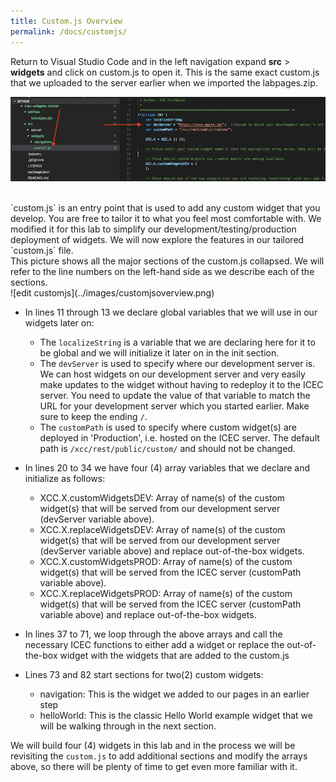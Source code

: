 ```yaml
---
title: Custom.js Overview
permalink: /docs/customjs/
---
```


Return to Visual Studio Code and in the left navigation expand **src** > **widgets** and click on custom.js to open it. This is the same exact custom.js that we uploaded to the server earlier when we imported the labpages.zip.  

![edit customjs](../images/editcustomjs.png)

<br/>
`custom.js` is an entry point that is used to add any custom widget that you develop.  You are free to tailor it to what you feel most comfortable with.  We modified it for this lab to simplify our development/testing/production deployment of widgets. We will now explore the features in our tailored `custom.js` file.

<br/>
This picture shows all the major sections of the custom.js collapsed. We will refer to the line numbers on the left-hand side as we describe each of the sections.  
<br/>
![edit customjs](../images/customjsoverview.png)

- In lines 11 through 13 we declare global variables that we will use in our widgets later on:  
    * The `localizeString` is a variable that we are declaring here for it to be global and we will initialize it later on in the init section.
    * The `devServer` is used to specify where our development server is.  We can host widgets on our development server and very easily make updates to the widget without having to redeploy it to the ICEC server. You need to update the value of that variable to match the URL for your development server which you started earlier.  Make sure to keep the ending `/`.
    * The `customPath` is used to specify where custom widget(s) are deployed in 'Production', i.e. hosted on the ICEC server.  The default path is `/xcc/rest/public/custom/` and should not be changed.

- In lines 20 to 34 we have four (4) array variables that we declare and initialize as follows:
    * XCC.X.customWidgetsDEV: Array of name(s) of the custom widget(s) that will be served from our development server (devServer variable above).
    * XCC.X.replaceWidgetsDEV: Array of name(s) of the custom widget(s) that will be served from our development server (devServer variable above) and replace out-of-the-box widgets.
    * XCC.X.customWidgetsPROD: Array of name(s) of the custom widget(s) that will be served from the ICEC server (customPath variable above).
    * XCC.X.replaceWidgetsPROD: Array of name(s) of the custom widget(s) that will be served from the ICEC server (customPath variable above) and replace out-of-the-box widgets.

- In lines 37 to 71, we loop through the above arrays and call the necessary ICEC functions to either add a widget or replace the out-of-the-box widget with the widgets that are added to the custom.js

- Lines 73 and 82 start sections for two(2) custom widgets:
    * navigation: This is the widget we added to our pages in an earlier step
    * helloWorld: This is the classic Hello World example widget that we will be walking through in the next section.   

We will build four (4) widgets in this lab and in the process we will be revisiting the `custom.js` to add additional sections and modify the arrays above, so there will be plenty of time to get even more familiar with it.